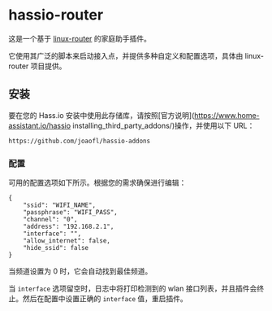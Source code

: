 # hassio-router
这是一个基于 [linux-router](https://github.com/garywill/linux-router) 的家庭助手插件。

它使用其广泛的脚本来启动接入点，并提供多种自定义和配置选项，具体由 linux-router 项目提供。
## 安装

要在您的 Hass.io 安装中使用此存储库，请按照[官方说明](https://www.home-assistant.io/hassio installing_third_party_addons/)操作，并使用以下 URL：

```txt
https://github.com/joaofl/hassio-addons
```

### 配置

可用的配置选项如下所示。根据您的需求确保进行编辑：

```
{
    "ssid": "WIFI_NAME",
    "passphrase": "WIFI_PASS",
    "channel": "0",
    "address": "192.168.2.1",
    "interface": "",
    "allow_internet": false,
    "hide_ssid": false
}
```
当频道设置为 0 时，它会自动找到最佳频道。

当 `interface` 选项留空时，日志中将打印检测到的 wlan 接口列表，并且插件会终止。然后在配置中设置正确的 `interface` 值，重启插件。